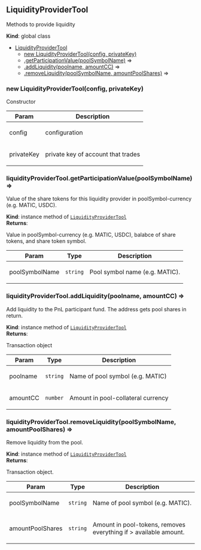 <a name="LiquidityProviderTool"></a>

## LiquidityProviderTool
<p>Methods to provide liquidity</p>

**Kind**: global class  

* [LiquidityProviderTool](#LiquidityProviderTool)
    * [new LiquidityProviderTool(config, privateKey)](#new_LiquidityProviderTool_new)
    * [.getParticipationValue(poolSymbolName)](#LiquidityProviderTool+getParticipationValue) ⇒
    * [.addLiquidity(poolname, amountCC)](#LiquidityProviderTool+addLiquidity) ⇒
    * [.removeLiquidity(poolSymbolName, amountPoolShares)](#LiquidityProviderTool+removeLiquidity) ⇒

<a name="new_LiquidityProviderTool_new"></a>

### new LiquidityProviderTool(config, privateKey)
<p>Constructor</p>


| Param | Description |
| --- | --- |
| config | <p>configuration</p> |
| privateKey | <p>private key of account that trades</p> |

<a name="LiquidityProviderTool+getParticipationValue"></a>

### liquidityProviderTool.getParticipationValue(poolSymbolName) ⇒
<p>Value of the share tokens for this liquidity provider
in poolSymbol-currency (e.g. MATIC, USDC).</p>

**Kind**: instance method of [<code>LiquidityProviderTool</code>](#LiquidityProviderTool)  
**Returns**: <p>Value in poolSymbol-currency (e.g. MATIC, USDC), balabce of share tokens, and share token symbol.</p>  

| Param | Type | Description |
| --- | --- | --- |
| poolSymbolName | <code>string</code> | <p>Pool symbol name (e.g. MATIC).</p> |

<a name="LiquidityProviderTool+addLiquidity"></a>

### liquidityProviderTool.addLiquidity(poolname, amountCC) ⇒
<p>Add liquidity to the PnL participant fund. The address gets pool shares in return.</p>

**Kind**: instance method of [<code>LiquidityProviderTool</code>](#LiquidityProviderTool)  
**Returns**: <p>Transaction object</p>  

| Param | Type | Description |
| --- | --- | --- |
| poolname | <code>string</code> | <p>Name of pool symbol (e.g. MATIC)</p> |
| amountCC | <code>number</code> | <p>Amount in pool-collateral currency</p> |

<a name="LiquidityProviderTool+removeLiquidity"></a>

### liquidityProviderTool.removeLiquidity(poolSymbolName, amountPoolShares) ⇒
<p>Remove liquidity from the pool.</p>

**Kind**: instance method of [<code>LiquidityProviderTool</code>](#LiquidityProviderTool)  
**Returns**: <p>Transaction object.</p>  

| Param | Type | Description |
| --- | --- | --- |
| poolSymbolName | <code>string</code> | <p>Name of pool symbol (e.g. MATIC).</p> |
| amountPoolShares | <code>string</code> | <p>Amount in pool-tokens, removes everything if &gt; available amount.</p> |


